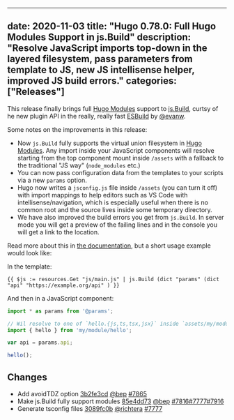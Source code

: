 
---
date: 2020-11-03
title: "Hugo 0.78.0: Full Hugo Modules Support in js.Build"
description: "Resolve JavaScript imports top-down in the layered filesystem, pass parameters from template to JS, new JS intellisense helper, improved JS build errors."
categories: ["Releases"]
---

This release finally brings full [Hugo Modules](https://gohugo.io/hugo-modules/) support to [js.Build](https://gohugo.io/hugo-pipes/js/), curtsy of he new plugin API in the really, really fast [ESBuild](https://github.com/evanw/esbuild) by [@evanw](https://github.com/evanw).

Some notes on the improvements in this release:

* Now `js.Build` fully supports the virtual union filesystem in [Hugo Modules](https://gohugo.io/hugo-modules/). Any import inside your JavaScript components will resolve starting from the top component mount inside `/assets` with a fallback to the traditional "JS way" (`node_modules` etc.)
* You can now pass configuration data from the templates to your scripts via a new `params` option.
* Hugo now writes a `jsconfig.js` file inside `/assets` (you can turn it off) with import mappings to help editors such as VS Code with intellisense/navigation, which is especially useful when there is no common root and the source lives inside some temporary directory.
* We have also improved the build errors you get from `js.Build`. In server mode you will get a preview of the failing lines and in the console you will get a link to the location.

Read more about this in [the documentation](https://gohugo.io/hugo-pipes/js/), but a short usage example would look like:

In the template:

```go-html-template
{{ $js := resources.Get "js/main.js" | js.Build (dict "params" (dict "api" "https://example.org/api" ) }}
```

And then in a JavaScript component:

```js
import * as params from '@params';

// Wil resolve to one of `hello.{js,ts,tsx,jsx}` inside `assets/my/module`.
import { hello } from 'my/module/hello';

var api = params.api;

hello();

```

## Changes

* Add avoidTDZ option [3b2fe3cd](https://github.com/gohugoio/hugo/commit/3b2fe3cd33b74166c3debec9826826f2b5a54fd9) [@bep](https://github.com/bep) [#7865](https://github.com/gohugoio/hugo/issues/7865)
* Make js.Build fully support modules [85e4dd73](https://github.com/gohugoio/hugo/commit/85e4dd7370eae97ae367e596aa6a10ba42fd4b7c) [@bep](https://github.com/bep) [#7816](https://github.com/gohugoio/hugo/issues/7816)[#7777](https://github.com/gohugoio/hugo/issues/7777)[#7916](https://github.com/gohugoio/hugo/issues/7916)
* Generate tsconfig files [3089fc0b](https://github.com/gohugoio/hugo/commit/3089fc0ba171be14670b19439bc2eab6b077b6c3) [@richtera](https://github.com/richtera) [#7777](https://github.com/gohugoio/hugo/issues/7777)






